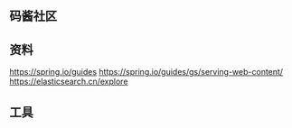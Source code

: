 ## 码酱社区

## 资料
https://spring.io/guides
https://spring.io/guides/gs/serving-web-content/
https://elasticsearch.cn/explore

## 工具
